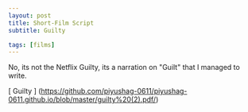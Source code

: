 ```yaml
---
layout: post
title: Short-Film Script
subtitle: Guilty

tags: [films]
---
```


No, its not the Netflix Guilty, its a narration on "Guilt" that I managed to write.

[ Guilty ] (https://github.com/piyushag-0611/piyushag-0611.github.io/blob/master/guilty%20(2).pdf/)

